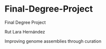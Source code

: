 # Final-Degree-Project

Final Degree Project 

Rut Lara Hernández

Improving genome assemblies through curation
